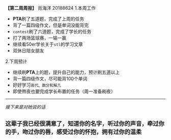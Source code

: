 **【第二周周报】** 肖海洋 20188624
1.本周工作
- **PTA**刷了五道题，完成了上周的任务
- 背了一篇四级作文，但是单词没能背完
- ```contest```刷了六道题，完成了学长的任务
- 打了两场篮球赛，一输一赢
- 继续看50er学长关于```stl```的学习文章
- 双休日陪女朋友

2.下周预计
- 继续刷**PTA**上的题，提升自己的能力，预计刷五道以上
- 背一篇四级作文，尽可能背100个单词
- 好好学习```高代、数分和解几```
- 即使熬夜也要完成学长布置的任务（周一准备刷夜）

---
*接下来是对她说的话*
## ```这辈子我已经很满意了，知道你的名字，听过你的声音，牵过你的手，吻过你的唇，感受过你的怀抱，拥有过你的温柔```
